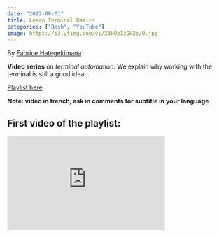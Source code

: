 ```yaml
---
date: "2022-08-01" 
title: Learn Terminal Basics
categories: ["Bash", "YouTube"]
image: https://i3.ytimg.com/vi/X3kObIzGH2s/0.jpg
---
```


By [Fabrice Hategekimana](https://twitter.com/wedata_unige)

**Video series** on *terminal automation*. We explain why working with the terminal is still a good idea.

[Playlist here](https://www.youtube.com/watch?v=X3kObIzGH2s&list=PLSYhtt87oGAKbXezWPJqy-GVtQH-PaprZ)

**Note: video in french, ask in comments for subtitle in your language**

## First video of the playlist:

<iframe width="360" height="215" src="https://www.youtube.com/embed/X3kObIzGH2s?list=PLSYhtt87oGAKbXezWPJqy-GVtQH-PaprZ" title="Terminal 1: Introduction" frameborder="0" allow="accelerometer; autoplay; clipboard-write; encrypted-media; gyroscope; picture-in-picture; web-share" allowfullscreen>

</iframe>
